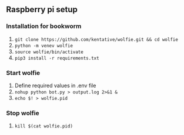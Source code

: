 ## Raspberry pi setup

### Installation for bookworm
1. `git clone https://github.com/kentative/wolfie.git && cd wolfie` 
2. `python -m venev wolfie`
3. `source wolfie/bin/activate`
4. `pip3 install -r requirements.txt`

### Start wolfie
1. Define required values in .env file
2. `nohup python bot.py > output.log 2>&1 &`
3. `echo $! > wolfie.pid`

### Stop wolfie
1. `kill $(cat wolfie.pid)`